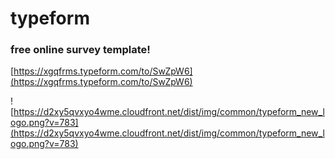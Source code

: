 # typeform 
### free online survey template!

[https://xgqfrms.typeform.com/to/SwZpW6](https://xgqfrms.typeform.com/to/SwZpW6)

![https://d2xy5qvxyo4wme.cloudfront.net/dist/img/common/typeform_new_logo.png?v=783](https://d2xy5qvxyo4wme.cloudfront.net/dist/img/common/typeform_new_logo.png?v=783)
